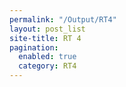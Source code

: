 ```yaml
---
permalink: "/Output/RT4"
layout: post_list
site-title: RT 4
pagination:
  enabled: true
  category: RT4
---
```


